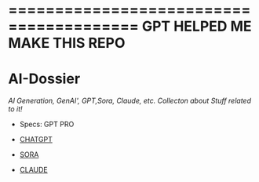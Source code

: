 ========================================
GPT HELPED ME MAKE THIS REPO
========================================

# AI-Dossier


*AI Generation, GenAI', GPT,Sora, Claude, etc. Collecton about Stuff related to it!*

- Specs: GPT PRO

- [CHATGPT](https://chatgpt.com) 
- [SORA](https://sora.chatgpt.com) 
- [CLAUDE](https://claude.ai) 
